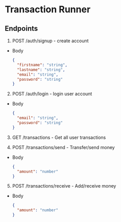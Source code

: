 # Transaction Runner

## Endpoints

1. POST /auth/signup - create account

- Body

  ```json
  {
    "firstname": "string",
    "lastname": "string",
    "email": "string",
    "password": "string"
  }
  ```

2. POST /auth/login - login user account

- Body

  ```json
  {
    "email": "string",
    "password": "string"
  }
  ```

3. GET /transactions - Get all user transactions

4. POST /transactions/send - Transfer/send money

- Body

  ```json
  {
    "amount": "number"
  }
  ```

5. POST /transactions/receive - Add/receive money

- Body

  ```json
  {
    "amount": "number"
  }
  ```
